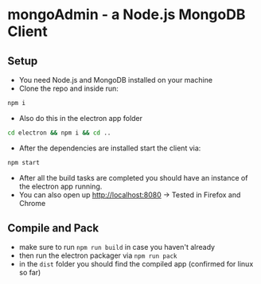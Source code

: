 # mongoAdmin - a Node.js MongoDB Client

## Setup
- You need Node.js and MongoDB installed on your machine
- Clone the repo and inside run:
```sh
npm i
```
- Also do this in the electron app folder
```sh
cd electron && npm i && cd ..
```
- After the dependencies are installed start the client via:
```sh
npm start
```
- After all the build tasks are completed you should have an instance of the electron app running.
- You can also open up <http://localhost:8080> -> Tested in Firefox and Chrome

## Compile and Pack
- make sure to run `npm run build` in case you haven't already
- then run the electron packager via `npm run pack`
- in the `dist` folder you should find the compiled app (confirmed for linux so far)
